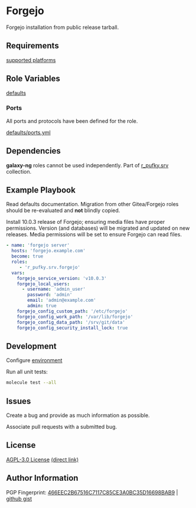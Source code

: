 # Forgejo
Forgejo installation from public release tarball.

## Requirements
[supported platforms](https://github.com/r-pufky/ansible_forgejo/blob/main/meta/main.yml)

## Role Variables
[defaults](https://github.com/r-pufky/ansible_forgejo/tree/main/defaults/main)

### Ports
All ports and protocols have been defined for the role.

[defaults/ports.yml](https://github.com/r-pufky/ansible_forgejo/blob/main/defaults/main/ports.yml)

## Dependencies
**galaxy-ng** roles cannot be used independently. Part of
[r_pufky.srv](https://github.com/r-pufky/ansible_collection_srv) collection.

## Example Playbook
Read defaults documentation. Migration from other Gitea/Forgejo roles should be
re-evaluated and **not** blindly copied.

Install 10.0.3 release of Forgejo; ensuring media files have proper
permissions. Version (and databases) will be migrated and updated on new
releases. Media permissions will be set to ensure Forgejo can read files.

``` yaml
- name: 'forgejo server'
  hosts: 'forgejo.example.com'
  become: true
  roles:
     - 'r_pufky.srv.forgejo'
  vars:
    forgejo_service_version: 'v10.0.3'
    forgejo_local_users:
      - username: 'admin_user'
        password: 'admin'
        email: 'admin@example.com'
        admin: true
    forgejo_config_custom_path: '/etc/forgejo'
    forgejo_config_work_path: '/var/lib/forgejo'
    forgejo_config_data_path: '/srv/git/data'
    forgejo_config_security_install_lock: true
```

## Development
Configure [environment](https://github.com/r-pufky/ansible_collection_srv/blob/main/docs/dev/environment/README.md)

Run all unit tests:
``` bash
molecule test --all
```

## Issues
Create a bug and provide as much information as possible.

Associate pull requests with a submitted bug.

## License
[AGPL-3.0 License](https://www.tldrlegal.com/license/gnu-affero-general-public-license-v3-agpl-3-0)
 [(direct link)](https://github.com/r-pufky/ansible_forgejo/blob/main/LICENSE)

## Author Information
PGP Fingerprint: [466EEC2B67516C7117C85CE3A0BC35D16698BAB9](https://keys.openpgp.org/vks/v1/by-fingerprint/466EEC2B67516C7117C85CE3A0BC35D16698BAB9)
| [github gist](https://gist.github.com/r-pufky/a8df36977c55b5bb20829267c4c49d22)
